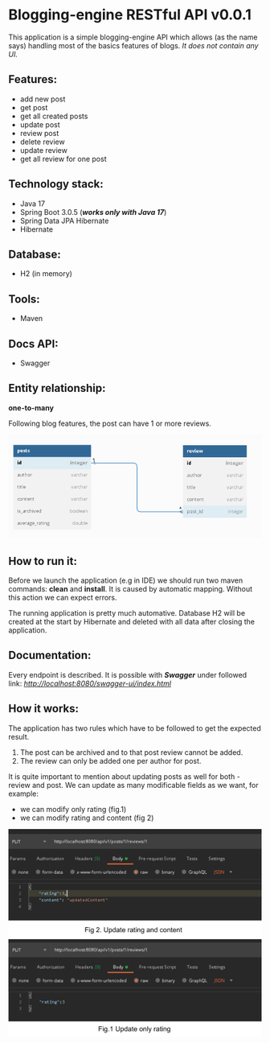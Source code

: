 # Blogging-engine RESTful API v0.0.1

This application is a simple blogging-engine API which allows (as the name says) handling most of the basics features of blogs. _It does not contain any UI._


## Features:

- add new post
- get post
- get all created posts
- update post
- review post
- delete review
- update review
- get all review for one post


## Technology stack:

- Java 17
- Spring Boot 3.0.5 (**_works only with Java 17_**)
- Spring Data JPA Hibernate
- Hibernate


## Database:

- H2 (in memory)


## Tools:

- Maven


## Docs API:

- Swagger


## Entity relationship:

**one-to-many**

Following blog features, the post can have 1 or more reviews.

![alt text](images/image1.png)


## How to run it:

Before we launch the application (e.g in IDE) we should run two maven commands: **clean** and **install**. It is caused by automatic mapping. Without this action we can expect errors.

The running application is pretty much automative. Database H2 will be created at the start by Hibernate and deleted with all data after closing the application.




## Documentation:

Every endpoint is described. It is possible with **_Swagger_** under followed link: [_http://localhost:8080/swagger-ui/index.html_](http://localhost:8080/swagger-ui/index.html)






## How it works:

The application has two rules which have to be followed to get the expected result.

1. The post can be archived and to that post review cannot be added.
2. The review can only be added one per author for post.

It is quite important to mention about updating posts as well for both - review and post. We can update as many modificable fields as we want, for example:

- we can modify only rating (fig.1)
- we can modify rating and content (fig 2)

![alt text](images/image2.png)
![alt text](images/image3.png)
